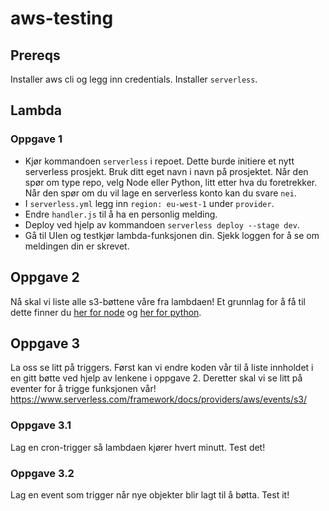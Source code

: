 # aws-testing

## Prereqs
Installer aws cli og legg inn credentials. Installer `serverless`.

## Lambda

### Oppgave 1
- Kjør kommandoen `serverless` i repoet. Dette burde initiere et nytt serverless prosjekt. Bruk ditt eget navn i navn på prosjektet. Når den spør om type repo, velg Node eller Python, litt etter hva du foretrekker. Når den spør om du vil lage en serverless konto kan du svare `nei`. 
- I `serverless.yml` legg inn `region: eu-west-1` under `provider`.
- Endre `handler.js` til å ha en personlig melding.
- Deploy ved hjelp av kommandoen `serverless deploy --stage dev`. 
- Gå til UIen og testkjør lambda-funksjonen din. Sjekk loggen for å se om meldingen din er skrevet.

## Oppgave 2
Nå skal vi liste alle s3-bøttene våre fra lambdaen! Et grunnlag for å få til dette finner du [her for node](https://docs.aws.amazon.com/sdk-for-javascript/v2/developer-guide/s3-example-creating-buckets.html) og [her for python](https://boto3.amazonaws.com/v1/documentation/api/latest/guide/s3-example-creating-buckets.html).


## Oppgave 3
La oss se litt på triggers. Først kan vi endre koden vår til å liste innholdet i en gitt bøtte ved hjelp av lenkene i oppgave 2. 
Deretter skal vi se litt på eventer for å trigge funksjonen vår! https://www.serverless.com/framework/docs/providers/aws/events/s3/ 

### Oppgave 3.1
Lag en cron-trigger så lambdaen kjører hvert minutt. Test det!

### Oppgave 3.2
Lag en event som trigger når nye objekter blir lagt til å bøtta. Test it!